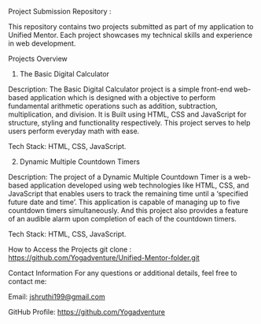 Project Submission Repository :

This repository contains two projects submitted as part of my application to Unified Mentor. Each project showcases my technical skills and experience in web development.

Projects Overview
1. The Basic Digital Calculator
   
Description:
The Basic Digital Calculator project is a simple front-end web-based application which is designed with a objective to perform fundamental arithmetic operations such as addition, subtraction, multiplication, and division. It is Built using HTML, CSS and JavaScript for structure, styling and functionality respectively. This project serves to help users perform everyday math with ease.

Tech Stack: HTML, CSS, JavaScript.

2. Dynamic Multiple Countdown Timers
   
Description:
The project of a Dynamic Multiple Countdown Timer is a web-based application developed using web technologies like HTML, CSS, and JavaScript that enables users to track the remaining time until a ‘specified future date and time’. This application is capable of managing up to five countdown timers simultaneously. And this project also provides a feature of an audible alarm upon completion of each of the countdown timers.

Tech Stack: HTML, CSS, JavaScript.

How to Access the Projects
git clone :     https://github.com/Yogadventure/Unified-Mentor-folder.git


Contact Information
For any questions or additional details, feel free to contact me:

Email: jshruthi199@gmail.com

GitHub Profile: https://github.com/Yogadventure

